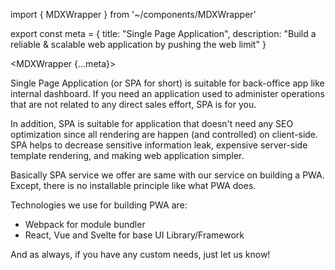 import { MDXWrapper } from '~/components/MDXWrapper'

export const meta = {
title: "Single Page Application",
description: "Build a reliable & scalable web application by pushing the web limit"
}

<MDXWrapper {...meta}>

Single Page Application (or SPA for short) is suitable for back-office app like internal dashboard. If you need an application used to administer operations that are not related to any direct sales effort, SPA is for you.

In addition, SPA is suitable for application that doesn't need any SEO optimization since all rendering are happen (and controlled) on client-side. SPA helps to decrease sensitive information leak, expensive server-side template rendering, and making web application simpler.

Basically SPA service we offer are same with our service on building a PWA. Except, there is no installable principle like what PWA does.

Technologies we use for building PWA are:

- Webpack for module bundler
- React, Vue and Svelte for base UI Library/Framework

And as always, if you have any custom needs, just let us know!

</MDXWrapper>
